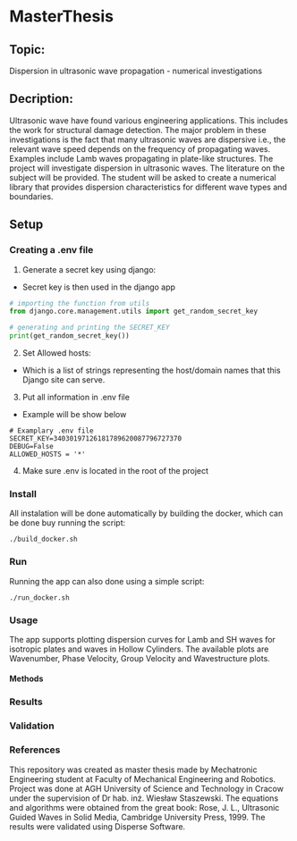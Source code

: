 # MasterThesis
## Topic: 
Dispersion in ultrasonic wave propagation - numerical investigations
## Decription:
Ultrasonic wave have found various engineering applications. This includes the work for structural damage detection. The major problem in these investigations is the fact that many ultrasonic waves are dispersive i.e., the relevant wave speed depends on the frequency of propagating waves. Examples include Lamb waves propagating in plate-like structures. The project will investigate dispersion in ultrasonic waves. The literature on the subject will be provided. The student will be asked to create a numerical library that provides dispersion characteristics for different wave types and boundaries.
## Setup
### Creating a .env file
1. Generate a secret key using django:
  - Secret key is then used in the django app
```python
# importing the function from utils
from django.core.management.utils import get_random_secret_key

# generating and printing the SECRET_KEY
print(get_random_secret_key())
```
2. Set Allowed hosts:
  - Which is a list of strings representing the host/domain names that this Django site can serve.
3. Put all information in .env file
  - Example will be show below
```
# Examplary .env file
SECRET_KEY=34030197126181789620087796727370 
DEBUG=False
ALLOWED_HOSTS = '*'
```
4. Make sure .env is located in the root of the project
### Install
All instalation will be done automatically by building the docker, which can be done buy running the script:
```
./build_docker.sh
```
### Run
Running the app can also done using a simple script:
```
./run_docker.sh
```
### Usage
The app supports plotting dispersion curves for Lamb and SH waves for isotropic plates and waves in Hollow Cylinders. 
The available plots are Wavenumber, Phase Velocity, Group Velocity and Wavestructure plots.

#### Methods

### Results
### Validation
### References 
This repository was created as master thesis made by Mechatronic Engineering student at Faculty of Mechanical Engineering and Robotics. 
Project was done at AGH University of Science and Technology in Cracow under the supervision of Dr hab. inż. Wiesław Staszewski. 
The equations and algorithms were obtained from the great book: Rose, J. L., Ultrasonic Guided Waves in Solid Media, Cambridge University Press, 1999. 
The results were validated using Disperse Software.
